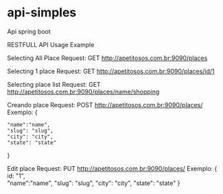 # api-simples
Api spring boot


RESTFULL API Usage Example

Selecting All Place
Request: GET
http://apetitosos.com.br:9090/places

Selecting 1 place
Request: GET
http://apetitosos.com.br:9090/places/id/1

Selecting place list
Request: GET
http://apetitosos.com.br:9090/places/name/shopping

Creando  place
Request: POST
http://apetitosos.com.br:9090/places/
Exemplo: 
{
		
	"name":"name",
	"slug": "slug",
	"city": "city",
	"state": "state"
}


Edit  place
Request: PUT
http://apetitosos.com.br:9090/places/
Exemplo: 
{
	id: "1",	
	"name":"name",
	"slug": "slug",
	"city": "city",
	"state": "state"
}
